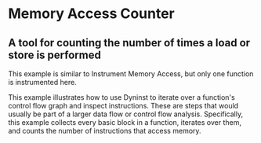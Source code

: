# Memory Access Counter

## A tool for counting the number of times a load or store is performed

This example is similar to Instrument Memory Access, but only one function
is instrumented here.

This example illustrates how to use Dyninst to iterate over a
function's control flow graph and inspect instructions. These are steps
that would usually be part of a larger data flow or control flow
analysis. Specifically, this example collects every basic block in a
function, iterates over them, and counts the number of instructions that
access memory.
